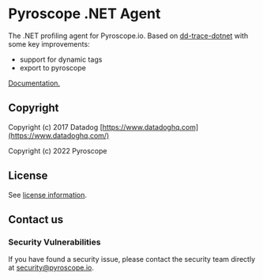 # Pyroscope .NET Agent

The .NET profiling agent for Pyroscope.io. Based on [dd-trace-dotnet](https://github.com/DataDog/dd-trace-dotnet) with some key improvements:
- support for dynamic tags
- export to pyroscope

[Documentation.](https://grafana.com/docs/pyroscope/latest/configure-client/language-sdks/dotnet/)

## Copyright

Copyright (c) 2017 Datadog
[https://www.datadoghq.com](https://www.datadoghq.com/)

Copyright (c) 2022 Pyroscope

## License

See [license information](../LICENSE).

## Contact us

### Security Vulnerabilities

If you have found a security issue, please contact the security team directly at [security@pyroscope.io](mailto:security@pyroscope.io).
